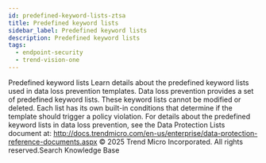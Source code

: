 ```yaml
---
id: predefined-keyword-lists-ztsa
title: Predefined keyword lists
sidebar_label: Predefined keyword lists
description: Predefined keyword lists
tags:
  - endpoint-security
  - trend-vision-one
---
```


 Predefined keyword lists Learn details about the predefined keyword lists used in data loss prevention templates. Data loss prevention provides a set of predefined keyword lists. These keyword lists cannot be modified or deleted. Each list has its own built-in conditions that determine if the template should trigger a policy violation. For details about the predefined keyword lists in data loss prevention, see the Data Protection Lists document at: http://docs.trendmicro.com/en-us/enterprise/data-protection-reference-documents.aspx © 2025 Trend Micro Incorporated. All rights reserved.Search Knowledge Base